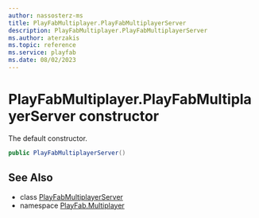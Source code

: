 ```yaml
---
author: nassosterz-ms
title: PlayFabMultiplayer.PlayFabMultiplayerServer
description: PlayFabMultiplayer.PlayFabMultiplayerServer
ms.author: aterzakis
ms.topic: reference
ms.service: playfab
ms.date: 08/02/2023
---
```


# PlayFabMultiplayer.PlayFabMultiplayerServer constructor

The default constructor.

```csharp
public PlayFabMultiplayerServer()
```

## See Also

* class [PlayFabMultiplayerServer](../PlayFabMultiplayer.PlayFabMultiplayerServer.md)
* namespace [PlayFab.Multiplayer](../../PlayFabMultiplayerSDK.md)

